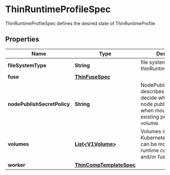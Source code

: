 

# ThinRuntimeProfileSpec

ThinRuntimeProfileSpec defines the desired state of ThinRuntimeProfile
## Properties

Name | Type | Description | Notes
------------ | ------------- | ------------- | -------------
**fileSystemType** | **String** | file system of thinRuntime | 
**fuse** | [**ThinFuseSpec**](ThinFuseSpec.md) |  |  [optional]
**nodePublishSecretPolicy** | **String** | NodePublishSecretPolicy describes the policy to decide which to do with node publish secret when mounting an existing persistent volume. |  [optional]
**volumes** | [**List&lt;V1Volume&gt;**](V1Volume.md) | Volumes is the list of Kubernetes volumes that can be mounted by runtime components and/or fuses. |  [optional]
**worker** | [**ThinCompTemplateSpec**](ThinCompTemplateSpec.md) |  |  [optional]



